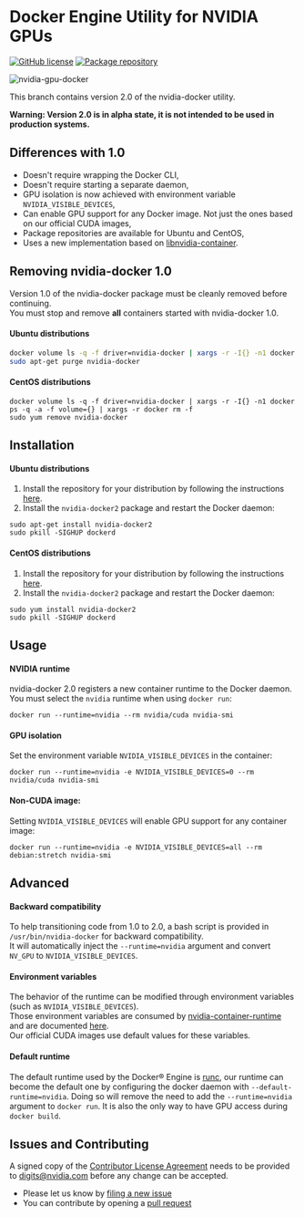 # Docker Engine Utility for NVIDIA GPUs

[![GitHub license](https://img.shields.io/badge/license-New%20BSD-blue.svg?style=flat-square)](https://raw.githubusercontent.com/NVIDIA/nvidia-docker/master/LICENSE)
[![Package repository](https://img.shields.io/badge/packages-repository-b956e8.svg?style=flat-square)](https://nvidia.github.io/nvidia-docker)

![nvidia-gpu-docker](https://cloud.githubusercontent.com/assets/3028125/12213714/5b208976-b632-11e5-8406-38d379ec46aa.png)

This branch contains version 2.0 of the nvidia-docker utility.

**Warning: Version 2.0 is in alpha state, it is not intended to be used in production systems.**

## Differences with 1.0
* Doesn't require wrapping the Docker CLI,
* Doesn't require starting a separate daemon,
* GPU isolation is now achieved with environment variable `NVIDIA_VISIBLE_DEVICES`,
* Can enable GPU support for any Docker image. Not just the ones based on our official CUDA images,
* Package repositories are available for Ubuntu and CentOS,
* Uses a new implementation based on [libnvidia-container](https://github.com/NVIDIA/libnvidia-container).

## Removing nvidia-docker 1.0

Version 1.0 of the nvidia-docker package must be cleanly removed before continuing.  
You must stop and remove **all** containers started with nvidia-docker 1.0.

#### Ubuntu distributions
```sh
docker volume ls -q -f driver=nvidia-docker | xargs -r -I{} -n1 docker ps -q -a -f volume={} | xargs -r docker rm -f
sudo apt-get purge nvidia-docker
```

#### CentOS distributions

```
docker volume ls -q -f driver=nvidia-docker | xargs -r -I{} -n1 docker ps -q -a -f volume={} | xargs -r docker rm -f
sudo yum remove nvidia-docker
```

## Installation

#### Ubuntu distributions

1. Install the repository for your distribution by following the instructions [here](http://nvidia.github.io/nvidia-docker/).
2. Install the `nvidia-docker2` package and restart the Docker daemon:
```
sudo apt-get install nvidia-docker2
sudo pkill -SIGHUP dockerd
```

#### CentOS distributions
1. Install the repository for your distribution by following the instructions [here](http://nvidia.github.io/nvidia-docker/).
2. Install the `nvidia-docker2` package and restart the Docker daemon:
```
sudo yum install nvidia-docker2
sudo pkill -SIGHUP dockerd
```

## Usage

#### NVIDIA runtime
nvidia-docker 2.0 registers a new container runtime to the Docker daemon.  
You must select the `nvidia` runtime when using `docker run`:
```
docker run --runtime=nvidia --rm nvidia/cuda nvidia-smi
```

#### GPU isolation
Set the environment variable `NVIDIA_VISIBLE_DEVICES` in the container:
```
docker run --runtime=nvidia -e NVIDIA_VISIBLE_DEVICES=0 --rm nvidia/cuda nvidia-smi
```

#### Non-CUDA image:
Setting `NVIDIA_VISIBLE_DEVICES` will enable GPU support for any container image:
```
docker run --runtime=nvidia -e NVIDIA_VISIBLE_DEVICES=all --rm debian:stretch nvidia-smi
```

## Advanced

#### Backward compatibility

To help transitioning code from 1.0 to 2.0, a bash script is provided in `/usr/bin/nvidia-docker` for backward compatibility.  
It will automatically inject the `--runtime=nvidia` argument and convert `NV_GPU` to `NVIDIA_VISIBLE_DEVICES`.

#### Environment variables
The behavior of the runtime can be modified through environment variables (such as `NVIDIA_VISIBLE_DEVICES`).   
Those environment variables are consumed by [nvidia-container-runtime](https://github.com/nvidia/nvidia-container-runtime) and are documented [here](https://github.com/nvidia/nvidia-container-runtime#environment-variables-oci-spec).  
Our official CUDA images use default values for these variables.

#### Default runtime
The default runtime used by the Docker® Engine is [runc](https://github.com/opencontainers/runc), our runtime can become the default one by configuring the docker daemon with `--default-runtime=nvidia`.
Doing so will remove the need to add the `--runtime=nvidia` argument to `docker run`.
It is also the only way to have GPU access during `docker build`.

## Issues and Contributing

A signed copy of the [Contributor License Agreement](https://raw.githubusercontent.com/NVIDIA/nvidia-docker/master/CLA) needs to be provided to <a href="mailto:digits@nvidia.com">digits@nvidia.com</a> before any change can be accepted.

* Please let us know by [filing a new issue](https://github.com/NVIDIA/nvidia-docker/issues/new)
* You can contribute by opening a [pull request](https://help.github.com/articles/using-pull-requests/)
